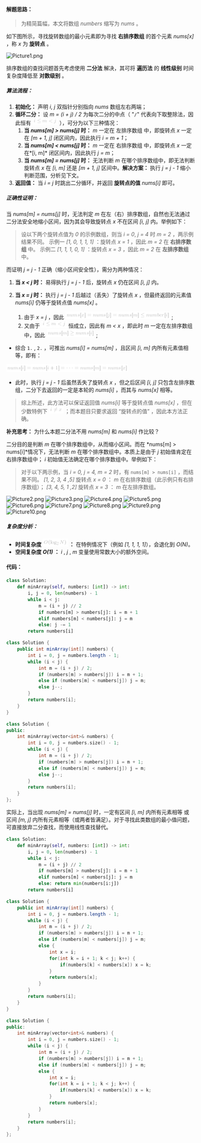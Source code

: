 #### 解题思路：

> 为精简篇幅，本文将数组 *numbers* 缩写为 *nums* 。

如下图所示，寻找旋转数组的最小元素即为寻找 **右排序数组** 的首个元素 *nums[x]* ，称 *x* 为 **旋转点** 。

![Picture1.png](https://pic.leetcode-cn.com/1599404042-JMvjtL-Picture1.png)

排序数组的查找问题首先考虑使用 **二分法** 解决，其可将 **遍历法** 的 **线性级别** 时间复杂度降低至 **对数级别** 。

##### 算法流程：

1. **初始化：** 声明 *i*, *j* 双指针分别指向 *nums* 数组左右两端；
2. **循环二分：** 设 *m = (i + j) / 2* 为每次二分的中点（ "`/`" 代表向下取整除法，因此恒有 ![i\leqm<j ](./p__i_leq_m___j_.png)  ），可分为以下三种情况：
    1. **当 *nums[m] > nums[j]* 时：** *m* 一定在 左排序数组 中，即旋转点 *x* 一定在 *[m + 1, j]* 闭区间内，因此执行 *i = m + 1*；
    2. **当 *nums[m] < nums[j]* 时：** *m* 一定在 右排序数组 中，即旋转点 *x* 一定在*[i, m]* 闭区间内，因此执行 *j = m*；
    3. **当 *nums[m] = nums[j]* 时：** 无法判断 *m* 在哪个排序数组中，即无法判断旋转点 *x* 在 *[i, m]* 还是 *[m + 1, j]* 区间中。**解决方案：** 执行 *j = j - 1* 缩小判断范围，分析见下文。
3. **返回值：** 当 *i = j* 时跳出二分循环，并返回 **旋转点的值** *nums[i]* 即可。

##### 正确性证明：

当 *nums[m] = nums[j]* 时，无法判定 *m* 在左（右）排序数组，自然也无法通过二分法安全地缩小区间，因为其会导致旋转点 *x* 不在区间 *[i, j]* 内。举例如下：

> 设以下两个旋转点值为 *0* 的示例数组，则当 *i = 0*, *j = 4* 时 *m = 2* ，两示例结果不同。
> 示例一 *[1, 0, 1, 1, 1]* ：旋转点 *x = 1* ，因此 *m = 2* 在 **右排序数组** 中。
> 示例二 *[1, 1, 1, 0, 1]* ：旋转点 *x = 3* ，因此 *m = 2* 在 **左排序数组** 中。

而证明 *j = j - 1* 正确（缩小区间安全性），需分为两种情况：

1. **当 *x < j* 时：** 易得执行 *j = j - 1* 后，旋转点 *x* 仍在区间 *[i, j]* 内。
2. **当 *x = j* 时：** 执行 *j = j - 1* 后越过（丢失）了旋转点 *x* ，但最终返回的元素值 *nums[i]* 仍等于旋转点值 *nums[x]* 。

    1. 由于 *x = j* ，因此 ![nums\[x\]=nums\[j\]=nums\[m\]\leqnumber\[i\] ](./p__nums_x__=_nums_j__=_nums_m__leq_number_i__.png)  ;
    2. 又由于 ![i\leqm<j ](./p__i_leq_m__j_.png)  恒成立，因此有 *m < x* ，即此时 *m* 一定在左排序数组中，因此 ![nums\[m\]\geqnums\[i\] ](./p__nums_m__geq_nums_i__.png)  ;

- 综合 `1.` , `2.` ，可推出 *nums[i] = nums[m]* ，且区间 *[i, m]* 内所有元素值相等，即有：

![nums\[i\]=nums\[i+1\]=\cdots=nums\[m\]=nums\[x\] ](./p____nums_i__=_nums_i+1__=_cdots_=_nums_m__=_nums_x____.png) 

- 此时，执行 *j = j - 1* 后虽然丢失了旋转点 *x* ，但之后区间 *[i, j]* 只包含左排序数组，二分下去返回的一定是本轮的 *nums[i]* ，而其与 *nums[x]* 相等。

> 综上所述，此方法可以保证返回值 *nums[i]* 等于旋转点值 *nums[x]* ，但在少数特例下 ![i\nex ](./p__i_ne_x_.png)  ；而本题目只要求返回 “旋转点的值” ，因此本方法正确。

**补充思考：** 为什么本题二分法不用 *nums[m]* 和 *nums[i]* 作比较？

二分目的是判断 *m* 在哪个排序数组中，从而缩小区间。而在 *nums[m] > nums[i]*情况下，无法判断 *m* 在哪个排序数组中。本质上是由于 *j* 初始值肯定在右排序数组中； *i* 初始值无法确定在哪个排序数组中。举例如下：

> 对于以下两示例，当 *i = 0, j = 4, m = 2* 时，有 `nums[m] > nums[i]` ，而结果不同。
> *[1, 2, 3, 4 ,5]* 旋转点 *x = 0* ： *m* 在右排序数组（此示例只有右排序数组）；
> *[3, 4, 5, 1 ,2]* 旋转点 *x = 3* ： *m* 在左排序数组。

 ![Picture2.png](https://pic.leetcode-cn.com/1599404042-VzHrmU-Picture2.png) ![Picture3.png](https://pic.leetcode-cn.com/1599404042-fNXpQJ-Picture3.png) ![Picture4.png](https://pic.leetcode-cn.com/1599404042-qbOflt-Picture4.png) ![Picture5.png](https://pic.leetcode-cn.com/1599404042-sBLuCR-Picture5.png) ![Picture6.png](https://pic.leetcode-cn.com/1599404042-lYmLFN-Picture6.png) ![Picture7.png](https://pic.leetcode-cn.com/1599404042-HkRBZW-Picture7.png) ![Picture8.png](https://pic.leetcode-cn.com/1599404366-eOwigV-Picture8.png) ![Picture9.png](https://pic.leetcode-cn.com/1599404366-ngPDoD-Picture9.png) ![Picture10.png](https://pic.leetcode-cn.com/1599404438-qzDKAI-Picture10.png) 

##### 复杂度分析：

- **时间复杂度 ![O(\log_2N) ](./p__O_log_2_N__.png)  ：** 在特例情况下（例如 *[1, 1, 1, 1]*），会退化到 *O(N)*。
- **空间复杂度 *O(1)* ：** *i* , *j* , *m* 变量使用常数大小的额外空间。

#### 代码：

```Python []
class Solution:
    def minArray(self, numbers: [int]) -> int:
        i, j = 0, len(numbers) - 1
        while i < j:
            m = (i + j) // 2
            if numbers[m] > numbers[j]: i = m + 1
            elif numbers[m] < numbers[j]: j = m
            else: j -= 1
        return numbers[i]
```

```Java []
class Solution {
    public int minArray(int[] numbers) {
        int i = 0, j = numbers.length - 1;
        while (i < j) {
            int m = (i + j) / 2;
            if (numbers[m] > numbers[j]) i = m + 1;
            else if (numbers[m] < numbers[j]) j = m;
            else j--;
        }
        return numbers[i];
    }
}
```

```C++ []
class Solution {
public:
    int minArray(vector<int>& numbers) {
        int i = 0, j = numbers.size() - 1;
        while (i < j) {
            int m = (i + j) / 2;
            if (numbers[m] > numbers[j]) i = m + 1;
            else if (numbers[m] < numbers[j]) j = m;
            else j--;
        }
        return numbers[i];
    }
};
```

实际上，当出现 *nums[m] = nums[j]* 时，一定有区间 *[i, m]* 内所有元素相等 或 区间 *[m, j]* 内所有元素相等（或两者皆满足）。对于寻找此类数组的最小值问题，可直接放弃二分查找，而使用线性查找替代。

```Python []
class Solution:
    def minArray(self, numbers: [int]) -> int:
        i, j = 0, len(numbers) - 1
        while i < j:
            m = (i + j) // 2
            if numbers[m] > numbers[j]: i = m + 1
            elif numbers[m] < numbers[j]: j = m
            else: return min(numbers[i:j])
        return numbers[i]
```

```Java []
class Solution {
    public int minArray(int[] numbers) {
        int i = 0, j = numbers.length - 1;
        while (i < j) {
            int m = (i + j) / 2;
            if (numbers[m] > numbers[j]) i = m + 1;
            else if (numbers[m] < numbers[j]) j = m;
            else {
                int x = i;
                for(int k = i + 1; k < j; k++) {
                    if(numbers[k] < numbers[x]) x = k;
                }
                return numbers[x];
            }
        }
        return numbers[i];
    }
}
```

```C++ []
class Solution {
public:
    int minArray(vector<int>& numbers) {
        int i = 0, j = numbers.size() - 1;
        while (i < j) {
            int m = (i + j) / 2;
            if (numbers[m] > numbers[j]) i = m + 1;
            else if (numbers[m] < numbers[j]) j = m;
            else {
                int x = i;
                for(int k = i + 1; k < j; k++) {
                    if(numbers[k] < numbers[x]) x = k;
                }
                return numbers[x];
            }
        }
        return numbers[i];
    }
};
```